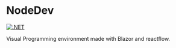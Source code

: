 # NodeDev

[![.NET](https://github.com/snakex64/NodeDev/actions/workflows/dotnet.yml/badge.svg)](https://github.com/snakex64/NodeDev/actions/workflows/dotnet.yml)

Visual Programming environment made with Blazor and reactflow.
